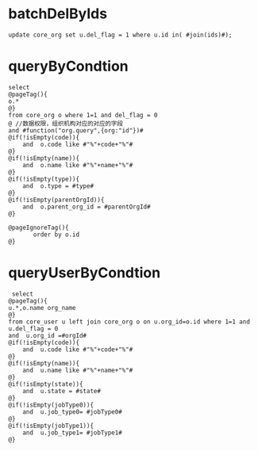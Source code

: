 batchDelByIds
===
	update core_org set u.del_flag = 1 where u.id in( #join(ids)#);

queryByCondtion
===
	select 
	@pageTag(){
	o.*
	@}
	from core_org o where 1=1 and del_flag = 0
	@ //数据权限，组织机构对应的对应的字段
	and #function("org.query",{org:"id"})# 
    @if(!isEmpty(code)){
        and  o.code like #"%"+code+"%"#
    @}
    @if(!isEmpty(name)){
        and  o.name like #"%"+name+"%"#
    @}
    @if(!isEmpty(type)){
        and  o.type = #type#
    @}
    @if(!isEmpty(parentOrgId)){
        and  o.parent_org_id = #parentOrgId#
    @}

    @pageIgnoreTag(){
    	   order by o.id
    @}
   
  
queryUserByCondtion
===

	 select 
    @pageTag(){
    u.*,o.name org_name
    @}
    from core_user u left join core_org o on u.org_id=o.id where 1=1 and u.del_flag = 0 
    and  u.org_id =#orgId#
    @if(!isEmpty(code)){
        and  u.code like #"%"+code+"%"#
    @}
    @if(!isEmpty(name)){
        and  u.name like #"%"+name+"%"#
    @}
    @if(!isEmpty(state)){
        and  u.state = #state#
    @}
    @if(!isEmpty(jobType0)){
        and  u.job_type0= #jobType0#
    @}
    @if(!isEmpty(jobType1)){
        and  u.job_type1= #jobType1#
    @}
   





	
	
	

